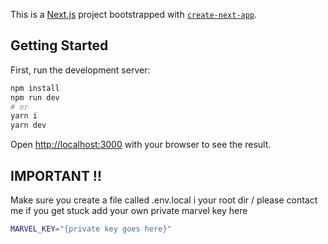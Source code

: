 This is a [Next.js](https://nextjs.org/) project bootstrapped with [`create-next-app`](https://github.com/vercel/next.js/tree/canary/packages/create-next-app).

## Getting Started

First, run the development server:

```bash
npm install
npm run dev
# or
yarn i
yarn dev
```

Open [http://localhost:3000](http://localhost:3000) with your browser to see the result.

## IMPORTANT !!
Make sure you create a file called .env.local i your root dir /
please contact me if you get stuck
add your own private marvel key here 
```bash
MARVEL_KEY="{private key goes here}"

```
